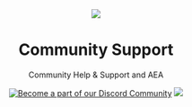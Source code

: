 <div align="center">
  <img src="https://user-images.githubusercontent.com/91655303/144630238-db743fc3-72d4-4f3d-ac97-0bab2b6c2f6f.png">
  <h1>Community Support</h1>
  <p>Community Help & Support and AEA</p>
  <p><a href="https://dsc.gg/learnwithcommunity"><img alt="Become a part of our Discord Community" src="https://img.shields.io/discord/851449008877469697?style=flat-square"></a> <a href="https://github.com/LearnWithCommunity/support/issues/new?assignees=&labels=invite+me+to+the+organisation&template=invitation.yml&title=Invite+me+to+the+GitHub+Community+Organization"><img src="https://img.shields.io/badge/join-our%20github%20organisation-green?style=flat-square"></a></p>
</div>
